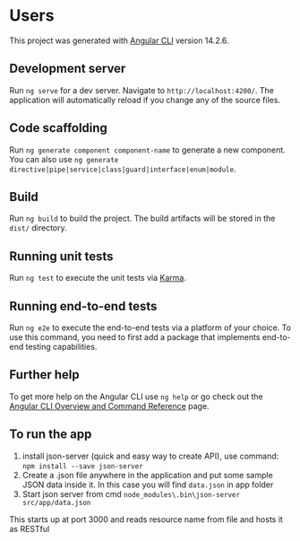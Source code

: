 # Users

This project was generated with [Angular CLI](https://github.com/angular/angular-cli) version 14.2.6.

## Development server

Run `ng serve` for a dev server. Navigate to `http://localhost:4200/`. The application will automatically reload if you change any of the source files.

## Code scaffolding

Run `ng generate component component-name` to generate a new component. You can also use `ng generate directive|pipe|service|class|guard|interface|enum|module`.

## Build

Run `ng build` to build the project. The build artifacts will be stored in the `dist/` directory.

## Running unit tests

Run `ng test` to execute the unit tests via [Karma](https://karma-runner.github.io).

## Running end-to-end tests

Run `ng e2e` to execute the end-to-end tests via a platform of your choice. To use this command, you need to first add a package that implements end-to-end testing capabilities.

## Further help

To get more help on the Angular CLI use `ng help` or go check out the [Angular CLI Overview and Command Reference](https://angular.io/cli) page.

## To run the app

1. install json-server (quick and easy way to create API), use command:  `npm install --save json-server`
2. Create a .json file anywhere in the application and put some sample JSON data inside it. In this case you will find `data.json` in app folder
3. Start json server from cmd
            `node_modules\.bin\json-server src/app/data.json`

This starts up at port 3000 and reads resource name from file and hosts it as RESTful
